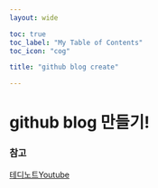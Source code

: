 ```yaml
---
layout: wide

toc: true
toc_label: "My Table of Contents"
toc_icon: "cog"

title: "github blog create"

---
```


# github blog 만들기!

### 참고
[테디노트Youtube](https://www.youtube.com/watch?v=ACzFIAOsfpM&t=395s)


